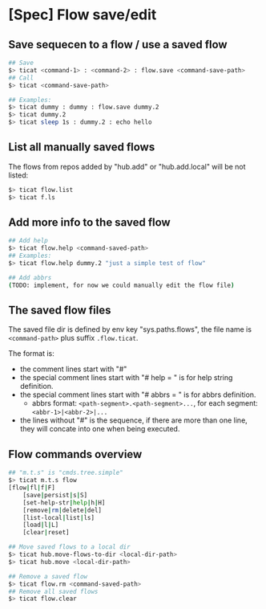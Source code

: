 # [Spec] Flow save/edit

## Save sequecen to a flow / use a saved flow
```bash
## Save
$> ticat <command-1> : <command-2> : flow.save <command-save-path>
## Call
$> ticat <command-save-path>

## Examples:
$> ticat dummy : dummy : flow.save dummy.2
$> ticat dummy.2
$> ticat sleep 1s : dummy.2 : echo hello
```

## List all manually saved flows
The flows from repos added by "hub.add" or "hub.add.local" will be not listed:
```bash
$> ticat flow.list
$> ticat f.ls
```

## Add more info to the saved flow
```bash
## Add help
$> ticat flow.help <command-saved-path>
## Examples:
$> ticat flow.help dummy.2 "just a simple test of flow"

## Add abbrs
(TODO: implement, for now we could manually edit the flow file)
```

## The saved flow files
The saved file dir is defined by env key "sys.paths.flows",
the file name is `<command-path>` plus suffix `.flow.ticat`.

The format is:
* the comment lines start with "#"
* the special comment lines start with "# help = " is for help string definition.
* the special comment lines start with "# abbrs = " is for abbrs definition.
    - abbrs format: `<path-segment>.<path-segment>...`, for each segment: `<abbr-1>|<abbr-2>|...`
* the lines without "#" is the sequence, if there are more than one line, they will concate into one when being executed.

## Flow commands overview
```bash
## "m.t.s" is "cmds.tree.simple"
$> ticat m.t.s flow
[flow|fl|f|F]
    [save|persist|s|S]
    [set-help-str|help|h|H]
    [remove|rm|delete|del]
    [list-local|list|ls]
    [load|l|L]
    [clear|reset]

## Move saved flows to a local dir
$> ticat hub.move-flows-to-dir <local-dir-path>
$> ticat hub.move <local-dir-path>

## Remove a saved flow
$> ticat flow.rm <command-saved-path>
## Remove all saved flows
$> ticat flow.clear
```
